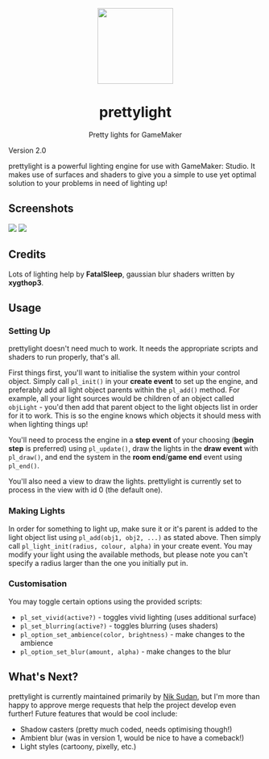 <p align="center"><img width="150" src="http://i.imgur.com/R6cqqDc.png"></p>
<h1 align="center">prettylight</h1>
<p align="center">Pretty lights for GameMaker</p>

Version 2.0

prettylight is a powerful lighting engine for use with GameMaker: Studio. It makes use of surfaces and shaders to give you a simple to use yet optimal solution to your problems in need of lighting up!

## Screenshots

![](http://i.imgur.com/8lQR4pk.png)
![](http://i.imgur.com/820eNjo.png)

## Credits

Lots of lighting help by **FatalSleep**, gaussian blur shaders written by **xygthop3**.

## Usage

### Setting Up

prettylight doesn't need much to work. It needs the appropriate scripts and shaders to run properly, that's all.

First things first, you'll want to initialise the system within your control object. Simply call `pl_init()` in your **create event** to set up the engine, and preferably add all light object parents within the `pl_add()` method. For example, all your light sources would be children of an object called `objLight` - you'd then add that parent object to the light objects list in order for it to work. This is so the engine knows which objects it should mess with when lighting things up!

You'll need to process the engine in a **step event** of your choosing (**begin step** is preferred) using `pl_update()`, draw the lights in the **draw event** with `pl_draw()`, and end the system in the **room end**/**game end** event using `pl_end()`.

You'll also need a view to draw the lights. prettylight is currently set to process in the view with id 0 (the default one).

### Making Lights

In order for something to light up, make sure it or it's parent is added to the light object list using `pl_add(obj1, obj2, ...)` as stated above. Then simply call `pl_light_init(radius, colour, alpha)` in your create event. You may modify your light using the available methods, but please note you can't specify a radius larger than the one you initially put in.

### Customisation

You may toggle certain options using the provided scripts:

- `pl_set_vivid(active?)` - toggles vivid lighting (uses additional surface)
- `pl_set_blurring(active?)` - toggles blurring (uses shaders)
- `pl_option_set_ambience(color, brightness)` - make changes to the ambience
- `pl_option_set_blur(amount, alpha)` - make changes to the blur

## What's Next?

prettylight is currently maintained primarily by [Nik Sudan](http://github.com/niksudan), but I'm more than happy to approve merge requests that help the project develop even further! Future features that would be cool include:

- Shadow casters (pretty much coded, needs optimising though!)
- Ambient blur (was in version 1, would be nice to have a comeback!)
- Light styles (cartoony, pixelly, etc.)
